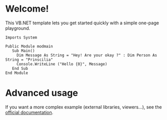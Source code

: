 # Welcome!

This VB.NET template lets you get started quickly with a simple one-page playground.

```vb.net runnable
Imports System

Public Module modmain
   Sub Main()
     Dim Message As String = "Hey! Are your okay ?" : Dim Person As String = "Prinscilia"
     Console.WriteLine ("Hello {0}", Message)
   End Sub
End Module
```

# Advanced usage

If you want a more complex example (external libraries, viewers...), see the [official documentation](https://tech.io/playgrounds/408/tech-io-documentation).
